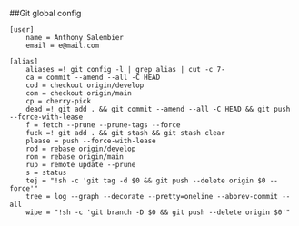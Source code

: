 ##Git global config

> 
    [user]
        name = Anthony Salembier
        email = e@mail.com

    [alias]
        aliases =! git config -l | grep alias | cut -c 7-
        ca = commit --amend --all -C HEAD
        cod = checkout origin/develop
        com = checkout origin/main
        cp = cherry-pick
        dead =! git add . && git commit --amend --all -C HEAD && git push --force-with-lease
        f = fetch --prune --prune-tags --force
        fuck =! git add . && git stash && git stash clear
        please = push --force-with-lease
        rod = rebase origin/develop
        rom = rebase origin/main
        rup = remote update --prune
        s = status
        tej = "!sh -c 'git tag -d $0 && git push --delete origin $0 --force'"
        tree = log --graph --decorate --pretty=oneline --abbrev-commit --all
        wipe = "!sh -c 'git branch -D $0 && git push --delete origin $0'"
